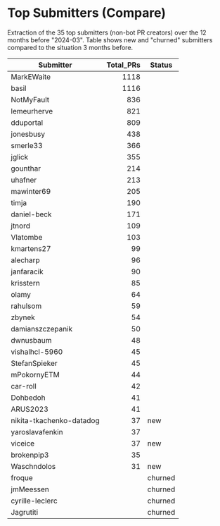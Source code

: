 # Top Submitters (Compare)

Extraction of the 35 top submitters (non-bot PR creators) 
over the 12 months before "2024-03".
Table shows new and "churned" submitters compared 
to the situation 3 months before.


| Submitter                | Total_PRs | Status  |
| ------------------------ | --------: | ------- |
| MarkEWaite               |      1118 |         |
| basil                    |      1116 |         |
| NotMyFault               |       836 |         |
| lemeurherve              |       821 |         |
| dduportal                |       809 |         |
| jonesbusy                |       438 |         |
| smerle33                 |       366 |         |
| jglick                   |       355 |         |
| gounthar                 |       214 |         |
| uhafner                  |       213 |         |
| mawinter69               |       205 |         |
| timja                    |       190 |         |
| daniel-beck              |       171 |         |
| jtnord                   |       109 |         |
| Vlatombe                 |       103 |         |
| kmartens27               |        99 |         |
| alecharp                 |        96 |         |
| janfaracik               |        90 |         |
| krisstern                |        85 |         |
| olamy                    |        64 |         |
| rahulsom                 |        59 |         |
| zbynek                   |        54 |         |
| damianszczepanik         |        50 |         |
| dwnusbaum                |        48 |         |
| vishalhcl-5960           |        45 |         |
| StefanSpieker            |        45 |         |
| mPokornyETM              |        44 |         |
| car-roll                 |        42 |         |
| Dohbedoh                 |        41 |         |
| ARUS2023                 |        41 |         |
| nikita-tkachenko-datadog |        37 | new     |
| yaroslavafenkin          |        37 |         |
| viceice                  |        37 | new     |
| brokenpip3               |        35 |         |
| Waschndolos              |        31 | new     |
| froque                   |           | churned |
| jmMeessen                |           | churned |
| cyrille-leclerc          |           | churned |
| Jagrutiti                |           | churned |
